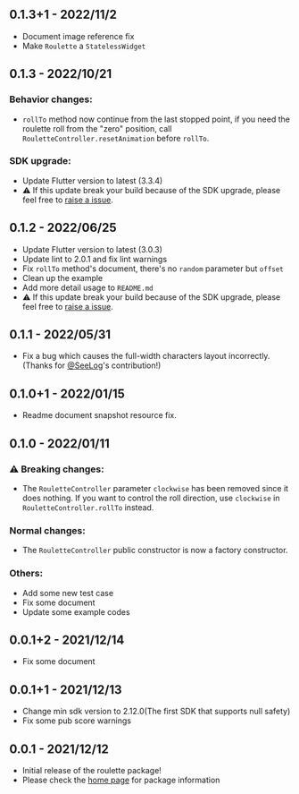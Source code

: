 ## 0.1.3+1 - 2022/11/2
  * Document image reference fix
  * Make `Roulette` a `StatelessWidget`

## 0.1.3 - 2022/10/21

### Behavior changes:
  * `rollTo` method now continue from the last stopped point, if you need the roulette roll from the "zero" position, call `RouletteController.resetAnimation` before `rollTo`.

### SDK upgrade:
  * Update Flutter version to latest (3.3.4)
  * ⚠ If this update break your build because of the SDK upgrade, please feel free to [raise a issue](https://github.com/do9core/roulette/issues).

## 0.1.2 - 2022/06/25
  * Update Flutter version to latest (3.0.3)
  * Update lint to 2.0.1 and fix lint warnings
  * Fix `rollTo` method's document, there's no `random` parameter but `offset`
  * Clean up the example
  * Add more detail usage to `README.md`
  * ⚠ If this update break your build because of the SDK upgrade, please feel free to [raise a issue](https://github.com/do9core/roulette/issues).

## 0.1.1 - 2022/05/31
  * Fix a bug which causes the full-width characters layout incorrectly. (Thanks for [@SeeLog](https://github.com/SeeLog)'s contribution!)

## 0.1.0+1 - 2022/01/15
  * Readme document snapshot resource fix.

## 0.1.0 - 2022/01/11

### ⚠ Breaking changes:
  * The `RouletteController` parameter `clockwise` has been removed since it does nothing. If you want to control the roll direction, use `clockwise` in `RouletteController.rollTo` instead.

### Normal changes:
  * The `RouletteController` public constructor is now a factory constructor.

### Others:
  * Add some new test case
  * Fix some document
  * Update some example codes

## 0.0.1+2 - 2021/12/14

* Fix some document

## 0.0.1+1 - 2021/12/13

* Change min sdk version to 2.12.0(The first SDK that supports null safety)
* Fix some pub score warnings

## 0.0.1 - 2021/12/12

* Initial release of the roulette package!
* Please check the [home page](https://github.com/do9core/roulette) for package information
